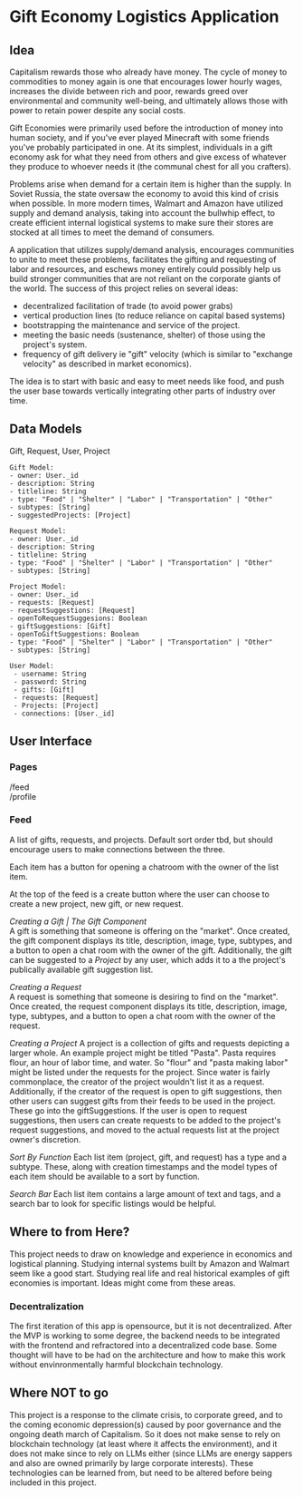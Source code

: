 # Gift Economy Logistics Application

## Idea

Capitalism rewards those who already have money. The cycle of money to commodities to money again is one that encourages lower hourly wages, increases the divide between rich and poor, rewards greed over environmental and community well-being, and ultimately allows those with power to retain power despite any social costs.

Gift Economies were primarily used before the introduction of money into human society, and if you've ever played Minecraft with some friends you've probably participated in one. At its simplest, individuals in a gift economy ask for what they need from others and give excess of whatever they produce to whoever needs it (the communal chest for all you crafters).

Problems arise when demand for a certain item is higher than the supply. In Soviet Russia, the state oversaw the economy to avoid this kind of crisis when possible. In more modern times, Walmart and Amazon have utilized supply and demand analysis, taking into account the bullwhip effect, to create efficient internal logistical systems to make sure their stores are stocked at all times to meet the demand of consumers.

A application that utilizes supply/demand analysis, encourages communities to unite to meet these problems, facilitates the gifting and requesting of labor and resources, and eschews money entirely could possibly help us build stronger communities that are not reliant on the corporate giants of the world. The success of this project relies on several ideas:

- decentralized facilitation of trade (to avoid power grabs)
- vertical production lines (to reduce reliance on capital based systems)
- bootstrapping the maintenance and service of the project.
- meeting the basic needs (sustenance, shelter) of those using the project's system.
- frequency of gift delivery ie "gift" velocity (which is similar to "exchange velocity" as described in market economics).

The idea is to start with basic and easy to meet needs like food, and push the user base towards vertically integrating other parts of industry over time.

## Data Models

Gift, Request, User, Project

```
Gift Model:
- owner: User._id
- description: String
- titleline: String
- type: "Food" | "Shelter" | "Labor" | "Transportation" | "Other"
- subtypes: [String]
- suggestedProjects: [Project]
```

```
Request Model:
- owner: User._id
- description: String
- titleline: String
- type: "Food" | "Shelter" | "Labor" | "Transportation" | "Other"
- subtypes: [String]
```

```
Project Model:
- owner: User._id
- requests: [Request]
- requestSuggestions: [Request]
- openToRequestSuggesions: Boolean
- giftSuggestions: [Gift]
- openToGiftSuggestions: Boolean
- type: "Food" | "Shelter" | "Labor" | "Transportation" | "Other"
- subtypes: [String]
```

```
User Model:
 - username: String
 - password: String
 - gifts: [Gift]
 - requests: [Request]
 - Projects: [Project]
 - connections: [User._id]
```

## User Interface

### Pages

/feed  
/profile

### Feed

A list of gifts, requests, and projects. Default sort order tbd, but should encourage users to make connections between the three.

Each item has a button for opening a chatroom with the owner of the list item.

At the top of the feed is a create button where the user can choose to create a new project, new gift, or new request.

_Creating a Gift | The Gift Component_  
A gift is something that someone is offering on the "market". Once created, the gift component displays its title, description, image, type, subtypes, and a button to open a chat room with the owner of the gift. Additionally, the gift can be suggested to a _Project_ by any user, which adds it to a the project's publically available gift suggestion list.

_Creating a Request_  
A request is something that someone is desiring to find on the "market". Once created, the request component displays its title, description, image, type, subtypes, and a button to open a chat room with the owner of the request.

_Creating a Project_
A project is a collection of gifts and requests depicting a larger whole. An example project might be titled "Pasta". Pasta requires flour, an hour of labor time, and water. So "flour" and "pasta making labor" might be listed under the requests for the project. Since water is fairly commonplace, the creator of the project wouldn't list it as a request. Additionally, if the creator of the request is open to gift suggestions, then other users can suggest gifts from their feeds to be used in the project. These go into the giftSuggestions. If the user is open to request suggestions, then users can create requests to be added to the project's request suggestions, and moved to the actual requests list at the project owner's discretion.

_Sort By Function_
Each list item (project, gift, and request) has a type and a subtype. These, along with creation timestamps and the model types of each item should be available to a sort by function.

_Search Bar_
Each list item contains a large amount of text and tags, and a search bar to look for specific listings would be helpful.

## Where to from Here?

This project needs to draw on knowledge and experience in economics and logistical planning. Studying internal systems built by Amazon and Walmart seem like a good start. Studying real life and real historical examples of gift economies is important. Ideas might come from these areas.

### Decentralization

The first iteration of this app is opensource, but it is not decentralized. After the MVP is working to some degree, the backend needs to be integrated with the frontend and refractored into a decentralized code base. Some thought will have to be had on the architecture and how to make this work without envinronmentally harmful blockchain technology.

## Where NOT to go

This project is a response to the climate crisis, to corporate greed, and to the coming economic depression(s) caused by poor governance and the ongoing death march of Capitalism. So it does not make sense to rely on blockchain technology (at least where it affects the environment), and it does not make since to rely on LLMs either (since LLMs are energy sappers and also are owned primarily by large corporate interests). These technologies can be learned from, but need to be altered before being included in this project.
